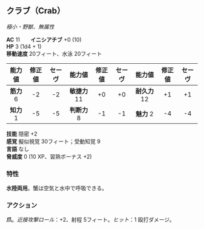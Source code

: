 ## クラブ（Crab）
*極小・野獣、無属性*

**AC** 11　　**イニシアチブ** +0 (10)  
**HP** 3 (1d4 + 1)  
**移動速度** 20フィート、水泳 20フィート

| 能力値 | 修正値 | セーヴ | 能力値 | 修正値 | セーヴ | 能力値 | 修正値 | セーヴ |
|:---:|:---:|:---:|:---:|:---:|:---:|:---:|:---:|:---:|
| **筋力** 6 | -2 | -2 | **敏捷力** 11 | +0 | +0 | **耐久力** 12 | +1 | +1 |
| **知力** 1 | -5 | -5 | **判断力** 8 | -1 | -1 | **魅力** 2 | -4 | -4 |

**技能** 隠密 +2  
**感覚** 擬似視覚 30フィート；受動知覚 9  
**言語** なし  
**脅威度** 0 (10 XP、習熟ボーナス +2)

### 特性
**水陸両用**。蟹は空気と水中で呼吸できる。

### アクション
**爪**。*近接攻撃ロール*：+2、射程 5フィート。*ヒット*：1 殴打ダメージ。